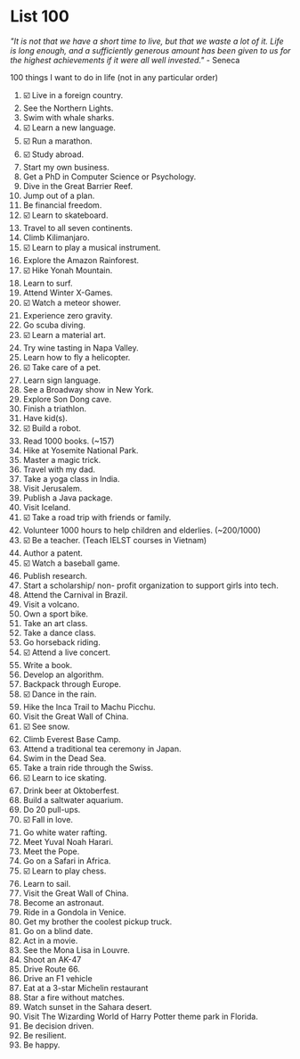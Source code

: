 # List 100
*"It is not that we have a short time to live, but that we waste a lot of it. Life is long enough, and a sufficiently generous amount has been given to us for the highest achievements if it were all well invested."* - Seneca

100 things I want to do in life (not in any particular order)
1.	☑️ Live in a foreign country. 
2.	See the Northern Lights.
3.	Swim with whale sharks.
4.	☑️ Learn a new language.
5.	☑️ Run a marathon.
6.	☑️ Study abroad. 
7.	Start my own business.
8.	Get a PhD in Computer Science or Psychology.
9.	Dive in the Great Barrier Reef.
10.	Jump out of a plan.
11.	Be financial freedom. 
12.	☑️ Learn to skateboard.
13.	Travel to all seven continents.
14.	Climb Kilimanjaro.
15.	☑️ Learn to play a musical instrument. 
16.	Explore the Amazon Rainforest.
17.	☑️ Hike Yonah Mountain.
18.	Learn to surf.
19.	Attend Winter X-Games.
20.	☑️ Watch a meteor shower. 
21.	Experience zero gravity.
22.	Go scuba diving.
23.	☑️ Learn a material art.
24.	Try wine tasting in Napa Valley.
25.	Learn how to fly a helicopter.
26.	☑️ Take care of a pet.
27.	Learn sign language.
28.	See a Broadway show in New York.
29.	Explore Son Dong cave.
30.	Finish a triathlon.
31.	Have kid(s).
32.	☑️ Build a robot.
33.	Read 1000 books. (~157)
34.	Hike at Yosemite National Park.
35.	Master a magic trick.
36.	Travel with my dad.
37.	Take a yoga class in India.
38.	Visit Jerusalem.
39.	Publish a Java package.
40.	Visit Iceland.
41.	☑️ Take a road trip with friends or family.
42.	Volunteer 1000 hours to help children and elderlies. (~200/1000) 
43.	☑️ Be a teacher. (Teach IELST courses in Vietnam)
44.	Author a patent.
45.	☑️ Watch a baseball game. 
46.	Publish research.
47.	Start a scholarship/ non- profit organization to support girls into tech.
48.	Attend the Carnival in Brazil.
49.	Visit a volcano.
50.	Own a sport bike. 
51.	Take an art class.
52.	Take a dance class.
53.	Go horseback riding.
54.	☑️ Attend a live concert.
55.	Write a book.
56.	Develop an algorithm.
57.	Backpack through Europe.
58.	☑️ Dance in the rain.
59.	Hike the Inca Trail to Machu Picchu.
60.	Visit the Great Wall of China.
61.	☑️ See snow.
62.	Climb Everest Base Camp.
63.	Attend a traditional tea ceremony in Japan.
64.	Swim in the Dead Sea.
65.	Take a train ride through the Swiss.
66.	☑️ Learn to ice skating. 
67.	Drink beer at Oktoberfest.
68.	Build a saltwater aquarium.
69.	Do 20 pull-ups.
70.	☑️ Fall in love.
71.	Go white water rafting.
72.	Meet Yuval Noah Harari.
73.	Meet the Pope.
74.	Go on a Safari in Africa.
75.	☑️ Learn to play chess.
76.	Learn to sail.
77.	Visit the Great Wall of China.
78.	Become an astronaut.
79.	Ride in a Gondola in Venice.
80.	Get my brother the coolest pickup truck.
81.	Go on a blind date.
82.	Act in a movie.
83.	See the Mona Lisa in Louvre.
84.	Shoot an AK-47
85.	Drive Route 66.
86. Drive an F1 vehicle
87. Eat at a 3-star Michelin restaurant
88. Star a fire without matches.
89. Watch sunset in the Sahara desert.
90. Visit The Wizarding World of Harry Potter theme park in Florida.
91. Be decision driven. 
92. Be resilient.
93. Be happy.
    
